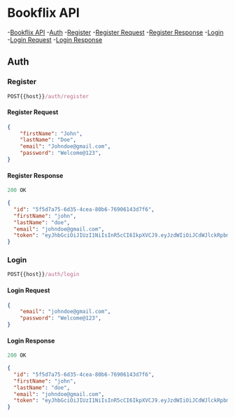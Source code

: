 # Bookflix API

-[Bookflix API](#book-flix-api)
    -[Auth](#auth)
        -[Register](#register)
            -[Register Request](#register-request)
            -[Register Response](#register-response)
        -[Login](#login)
            -[Login Request](#login-request)
            -[Login Response](#login-response)

## Auth

### Register

```js
POST{{host}}/auth/register
```

#### Register Request

```json
{
    "firstName": "John",
    "lastName": "Doe",
    "email": "Johndoe@gmail.com",
    "password": "Welcome@123",
}
```

#### Register Response

```js
200 OK
```

```json
{
  "id": "5f5d7a75-6d35-4cea-80b6-76906143d7f6",
  "firstName": "john",
  "lastName": "doe",
  "email": "johndoe@gmail.com",
  "token": "eyJhbGciOiJIUzI1NiIsInR5cCI6IkpXVCJ9.eyJzdWIiOiJCdWJlckRpbm5lci5Eb21haW4uVXNlckFnZ3JlZ2F0ZS5WYWx1ZU9iamVjdHMuVXNlcklkIiwiZ2l2ZW5fbmFtZSI6Ik5pZ2VsIiwiZmFtaWx5X25hbWUiOiJHdW56IiwianRpIjoiMDJhYjc4OTEtMjRhNy00MTZiLTkxNDEtNGNlNzgwMjA0YTQ4IiwiZXhwIjoxNjc0OTkxNTE3LCJpc3MiOiJCdWJlckRpbm5lciIsImF1ZCI6IkJ1YmVyRGlubmVyIn0.tJnQkx3f7B3wD7YsoPX19WBN6Z0ZXB5kqOqtOn22KHQ"
}
```

### Login

```js
POST{{host}}/auth/login
```

#### Login Request
```json
{
    "email": "johndoe@gmail.com",
    "password": "Welcome@123",
}
```

#### Login Response

```js
200 OK
```

```json
{
  "id": "5f5d7a75-6d35-4cea-80b6-76906143d7f6",
  "firstName": "john",
  "lastName": "doe",
  "email": "johndoe@gmail.com",
  "token": "eyJhbGciOiJIUzI1NiIsInR5cCI6IkpXVCJ9.eyJzdWIiOiJCdWJlckRpbm5lci5Eb21haW4uVXNlckFnZ3JlZ2F0ZS5WYWx1ZU9iamVjdHMuVXNlcklkIiwiZ2l2ZW5fbmFtZSI6Ik5pZ2VsIiwiZmFtaWx5X25hbWUiOiJHdW56IiwianRpIjoiNjNhYTQ1MWEtYWU0Ni00ODJmLTlmMmUtNTk0YmY2OTBiYjA2IiwiZXhwIjoxNjc0OTkxNTY5LCJpc3MiOiJCdWJlckRpbm5lciIsImF1ZCI6IkJ1YmVyRGlubmVyIn0.7Wzdk5R6qjINs3QTejnCvHvOB2Zlf6poaC-3N0LMeF8"
}
```